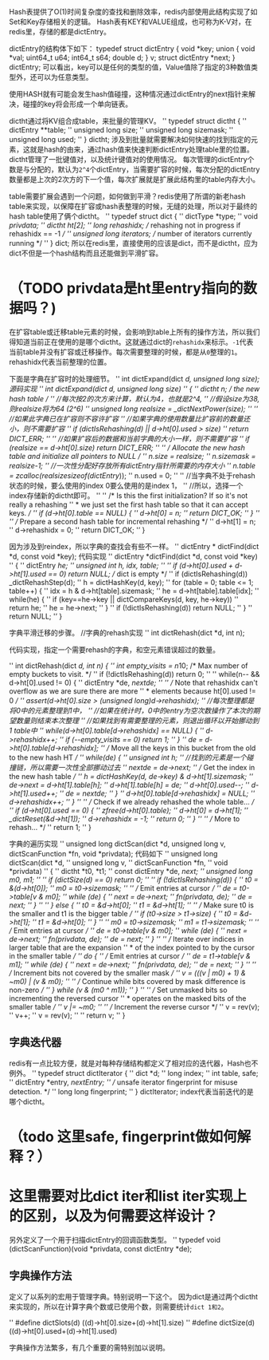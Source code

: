 Hash表提供了O(1)时间复杂度的查找和删除效率，redis内部使用此结构实现了如Set和Key存储相关的逻辑。
Hash表有KEY和VALUE组成，也可称为K-V对，在redis里，存储的都是dictEntry。

dictEntry的结构体下如下：
    typedef struct dictEntry {
     void *key;
     union {
         void *val;
         uint64_t u64;
         int64_t s64;
         double d;
     } v;
     struct dictEntry *next;
    } dictEntry;
可以看出，key可以是任何的类型的值，Value值除了指定的3种数值类型外，还可以为任意类型。

使用HASH就有可能会发生hash值碰撞，这种情况通过dictEntry的next指针来解决，碰撞的key将会形成一个单向链表。

dictht通过将KV组合成table，来批量的管理KV。
'' typedef struct dictht {
''     dictEntry **table;
''     unsigned long size;
''     unsigned long sizemask;
''     unsigned long used;
'' } dictht;
涉及到批量就需要解决如何快速的找到指定的元素，这就是hash的由来，通过hash值来快速判断dictEntry处理table里的位置。
dictht管理了一批键值对，以及统计键值对的使用情况。
每次管理的dictEntry个数是与分配的，默认为`2^4`个dictEntry，当需要扩容的时候，每次分配的dictEntry数量都是上次的2次方的下一个值，每次扩展就是扩展此结构里的table内存大小。

table需要扩展会遇到一个问题，如何做到平滑？redis使用了所谓的新老hash table来实现，以保障在扩容或hash表整理的时候，无缝的处理，所以对于最终的hash table使用了俩个dictht。
'' typedef struct dict {
''     dictType *type;
''     void *privdata;
''     dictht ht[2];
''     long rehashidx; /* rehashing not in progress if rehashidx == -1 */
''     unsigned long iterators; /* number of iterators currently running */
'' } dict;
所以在redis里，直接使用的应该是dict，而不是dictht，应为dict不但是一个hash结构而且还能做到平滑扩容。

# （TODO privdata是ht里entry指向的数据吗？)

在扩容table或迁移table元素的时候，会影响到table上所有的操作方法，所以我们得知道当前正在使用的是哪个dictht。这就通过dict的`rehashidx`来标示。`-1`代表当前table并没有扩容或迁移操作。每次需要整理的时候，都是从`0`整理的`1`。rehashidx代表当前整理的位置。

下面是字典在扩容时的处理细节。
'' int dictExpand(dict *d, unsigned long size);
源码实现
'' int dictExpand(dict *d, unsigned long size)
'' {
''     dictht n; /* the new hash table */
''     //每次按2的次方来计算，默认为4，也就是2^4,
''     //假设size为38,则realsize将为64 (2^6)
''     unsigned long realsize = _dictNextPower(size);
''
''     //如果此字典已在扩容则不容许扩容
''     //如果字典的使用数量比扩容前的数量还小，则不需要扩容
''     if (dictIsRehashing(d) || d->ht[0].used > size)
''         return DICT_ERR;
''
''     //如果扩容后的数据和当前字典的大小一样，则不需要扩容
''     if (realsize == d->ht[0].size) return DICT_ERR;
''
''     /* Allocate the new hash table and initialize all pointers to NULL */
''     n.size = realsize;
''     n.sizemask = realsize-1;
''     //一次性分配好存放所有dictEntry指针所需要的内存大小
''     n.table = zcalloc(realsize*sizeof(dictEntry*));
''     n.used = 0;
''
''    //当字典不处于rehash状态的时候，要么使用的index 0要么使用的是index 1，
''    //所以，选择一个index存储新的dictht即可。
''
''     /* Is this the first initialization? If so it's not really a rehashing
''      * we just set the first hash table so that it can accept keys. */
''     if (d->ht[0].table == NULL) {
''         d->ht[0] = n;
''         return DICT_OK;
''     }
''
''     /* Prepare a second hash table for incremental rehashing */
''     d->ht[1] = n;
''     d->rehashidx = 0;
''     return DICT_OK;
'’ }

因为涉及到reindex，所以字典的查找会有些不一样。
'' dictEntry * dictFind(dict *d, const void *key);
代码实现
'' dictEntry *dictFind(dict *d, const void *key)
'' {
''     dictEntry *he;
''     unsigned int h, idx, table;
''
''     if (d->ht[0].used + d->ht[1].used == 0) return NULL; /* dict is empty */
''     if (dictIsRehashing(d)) _dictRehashStep(d);
''     h = dictHashKey(d, key);
''     for (table = 0; table <= 1; table++) {
''         idx = h & d->ht[table].sizemask;
''         he = d->ht[table].table[idx];
''         while(he) {
''             if (key==he->key || dictCompareKeys(d, key, he->key))
''                 return he;
''             he = he->next;
''         }
''         if (!dictIsRehashing(d)) return NULL;
''     }
''     return NULL;
'’ }

字典平滑迁移的步骤。
//字典的rehash实现
'' int dictRehash(dict *d, int n);

代码实现，指定一个需要rehash的字典，和空元素错误超过的数量。

'' int dictRehash(dict *d, int n) {
''     int empty_visits = n*10; /* Max number of empty buckets to visit. */
''     if (!dictIsRehashing(d)) return 0;
''
''     while(n-- && d->ht[0].used != 0) {
''         dictEntry *de, *nextde;
''
''         /* Note that rehashidx can't overflow as we are sure there are more
''          * elements because ht[0].used != 0 */
''         assert(d->ht[0].size > (unsigned long)d->rehashidx);
''         //每次整理都是将0中的元素整理到1中，
''         //如果在统计时，0中的entry为空次数操作了本次的期望数量则结束本次整理
''         //如果找到有需要整理的元素，则退出循环以开始挪动到1 table中
''         while(d->ht[0].table[d->rehashidx] == NULL) {
''             d->rehashidx++;
''             if (--empty_visits == 0) return 1;
''         }
''         de = d->ht[0].table[d->rehashidx];
''         /* Move all the keys in this bucket from the old to the new hash HT */
''         while(de) {
''             unsigned int h;
''        //找到的元素是一个碰撞链，所以需要一次性全部挪动过去
''             nextde = de->next;
''             /* Get the index in the new hash table */
''             h = dictHashKey(d, de->key) & d->ht[1].sizemask;
''             de->next = d->ht[1].table[h];
''             d->ht[1].table[h] = de;
''             d->ht[0].used--;
''             d->ht[1].used++;
''             de = nextde;
''         }
''         d->ht[0].table[d->rehashidx] = NULL;
''         d->rehashidx++;
''     }
''
''     /* Check if we already rehashed the whole table... */
''     if (d->ht[0].used == 0) {
''         zfree(d->ht[0].table);
''         d->ht[0] = d->ht[1];
''         _dictReset(&d->ht[1]);
''         d->rehashidx = -1;
''         return 0;
''     }
''
''     /* More to rehash... */
''     return 1;
'' }

字典的遍历实现
'' unsigned long dictScan(dict *d, unsigned long v, dictScanFunction *fn, void *privdata);
代码如下
'' unsigned long dictScan(dict *d,
''                        unsigned long v,
''                        dictScanFunction *fn,
''                        void *privdata)
'' {
''     dictht *t0, *t1;
''     const dictEntry *de, *next;
''     unsigned long m0, m1;
''
''     if (dictSize(d) == 0) return 0;
''
''     if (!dictIsRehashing(d)) {
''         t0 = &(d->ht[0]);
''         m0 = t0->sizemask;
''
''         /* Emit entries at cursor */
''         de = t0->table[v & m0];
''         while (de) {
''             next = de->next;
''             fn(privdata, de);
''             de = next;
''         }
''
''     } else {
''         t0 = &d->ht[0];
''         t1 = &d->ht[1];
''
''         /* Make sure t0 is the smaller and t1 is the bigger table */
''         if (t0->size > t1->size) {
''             t0 = &d->ht[1];
''             t1 = &d->ht[0];
''         }
''
''         m0 = t0->sizemask;
''         m1 = t1->sizemask;
''
''         /* Emit entries at cursor */
''         de = t0->table[v & m0];
''         while (de) {
''             next = de->next;
''             fn(privdata, de);
''             de = next;
''         }
''
''         /* Iterate over indices in larger table that are the expansion
''          * of the index pointed to by the cursor in the smaller table */
''         do {
''             /* Emit entries at cursor */
''             de = t1->table[v & m1];
''             while (de) {
''                 next = de->next;
''                 fn(privdata, de);
''                 de = next;
''             }
''
''             /* Increment bits not covered by the smaller mask */
''             v = (((v | m0) + 1) & ~m0) | (v & m0);
''
''             /* Continue while bits covered by mask difference is non-zero */
''         } while (v & (m0 ^ m1));
''     }
''
''     /* Set unmasked bits so incrementing the reversed cursor
''      * operates on the masked bits of the smaller table */
''     v |= ~m0;
''
''     /* Increment the reverse cursor */
''     v = rev(v);
''     v++;
''     v = rev(v);
''
''     return v;
'' }

## 字典迭代器
redis有一点比较方便，就是对每种存储结构都定义了相对应的迭代器，Hash也不例外。
'' typedef struct dictIterator {
''     dict *d;
''     long index;
''     int table, safe;
''     dictEntry *entry, *nextEntry;
''     /* unsafe iterator fingerprint for misuse detection. */
''     long long fingerprint;
'' } dictIterator;
index代表当前迭代的是哪个dictht。
# （todo 这里safe, fingerprint做如何解释？）
# 这里需要对比dict iter和list iter实现上的区别，以及为何需要这样设计？

另外定义了一个用于扫描dictEntry的回调函数类型。
'' typedef void (dictScanFunction)(void *privdata, const dictEntry *de);

## 字典操作方法
定义了以系列的宏用于管理字典。特别说明一下这个。
因为dict是通过两个dictht来实现的，所以在计算字典个数或已使用个数，则需要统计`dict 1和2`。

'' #define dictSlots(d) ((d)->ht[0].size+(d)->ht[1].size)
'' #define dictSize(d) ((d)->ht[0].used+(d)->ht[1].used)

字典操作方法繁多，有几个重要的需特别加以说明。

